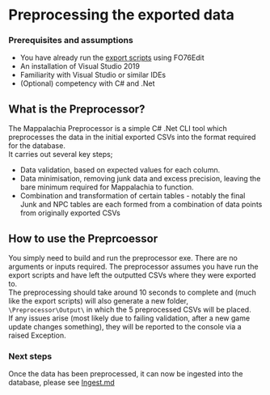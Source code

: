 # Preprocessing the exported data

### Prerequisites and assumptions
* You have already run the [export scripts](EditScripts.md) using FO76Edit
* An installation of Visual Studio 2019
* Familiarity with Visual Studio or similar IDEs
* (Optional) competency with C# and .Net

## What is the Preprocessor?
The Mappalachia Preprocessor is a simple C# .Net CLI tool which preprocesses the data in the initial exported CSVs into the format required for the database.<br/>
It carries out several key steps;
* Data validation, based on expected values for each column.
* Data minimisation, removing junk data and excess precision, leaving the bare minimum required for Mappalachia to function.
* Combination and transformation of certain tables - notably the final Junk and NPC tables are each formed from a combination of data points from originally exported CSVs

## How to use the Preprcoessor
You simply need to build and run the preprocessor exe. There are no arguments or inputs required. The preprocessor assumes you have run the export scripts and have left the outputted CSVs where they were exported to.<br/>
The preprocessing should take around 10 seconds to complete and (much like the export scripts) will also generate a new folder, `\Preprocessor\Output\` in which the 5 preprocessed CSVs will be placed.<br/>
If any issues arise (most likely due to failing validation, after a new game update changes something), they will be reported to the console via a raised Exception.

### Next steps
Once the data has been preprocessed, it can now be ingested into the database, please see [Ingest.md](Ingest.md)
